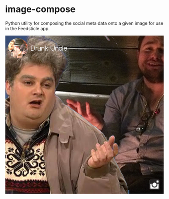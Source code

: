 # image-compose
Python utility for composing the social meta data onto a given image for use in the Feedsticle app.

![alt text](https://github.com/CieDigitalLabs/image-compose/blob/master/tmp/final_image.png "Example Image")

